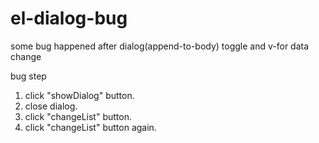 # el-dialog-bug

some bug happened after dialog(append-to-body) toggle and v-for data change

bug step
1. click "showDialog" button.
2. close dialog.
3. click "changeList" button.
4. click "changeList" button again.
